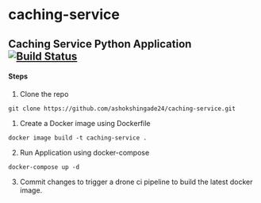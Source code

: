 # caching-service
## Caching Service Python Application [![Build Status](https://cloud.drone.io/api/badges/ashokshingade24/caching-service/status.svg)](https://cloud.drone.io/ashokshingade24/caching-service)

#### Steps 

1. Clone the repo

`git clone https://github.com/ashokshingade24/caching-service.git`

1. Create a Docker image using Dockerfile

` docker image build -t caching-service . `

2. Run Application using docker-compose

` docker-compose up -d `

3. Commit changes to trigger a drone ci pipeline to build the latest docker image.
